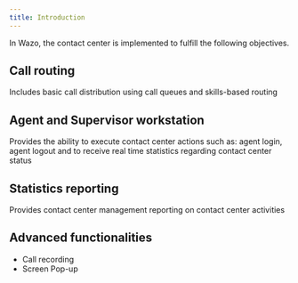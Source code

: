 ```yaml
---
title: Introduction
---
```


In Wazo, the contact center is implemented to fulfill the following objectives.

## Call routing

Includes basic call distribution using call queues and skills-based routing

## Agent and Supervisor workstation

Provides the ability to execute contact center actions such as: agent login, agent logout and to
receive real time statistics regarding contact center status

## Statistics reporting

Provides contact center management reporting on contact center activities

## Advanced functionalities

- Call recording
- Screen Pop-up
